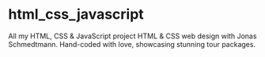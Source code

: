 # html_css_javascript
All my HTML, CSS &amp; JavaScript project 
HTML & CSS web design with Jonas Schmedtmann. Hand-coded with love, showcasing stunning tour packages.
